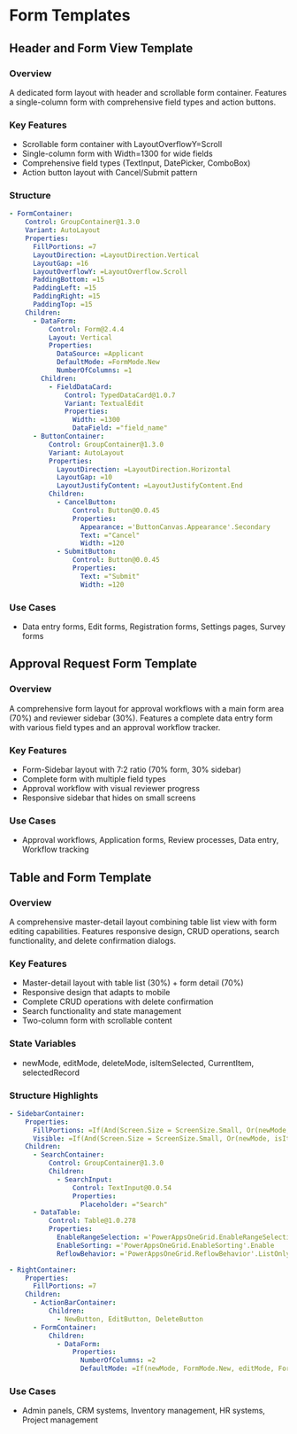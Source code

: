 # Form Templates

## Header and Form View Template

### Overview
A dedicated form layout with header and scrollable form container. Features a single-column form with comprehensive field types and action buttons.

### Key Features
- Scrollable form container with LayoutOverflowY=Scroll
- Single-column form with Width=1300 for wide fields
- Comprehensive field types (TextInput, DatePicker, ComboBox)
- Action button layout with Cancel/Submit pattern

### Structure
```yaml
- FormContainer:
    Control: GroupContainer@1.3.0
    Variant: AutoLayout
    Properties:
      FillPortions: =7
      LayoutDirection: =LayoutDirection.Vertical
      LayoutGap: =16
      LayoutOverflowY: =LayoutOverflow.Scroll
      PaddingBottom: =15
      PaddingLeft: =15
      PaddingRight: =15
      PaddingTop: =15
    Children:
      - DataForm:
          Control: Form@2.4.4
          Layout: Vertical
          Properties:
            DataSource: =Applicant
            DefaultMode: =FormMode.New
            NumberOfColumns: =1
        Children:
          - FieldDataCard:
              Control: TypedDataCard@1.0.7
              Variant: TextualEdit
              Properties:
                Width: =1300
                DataField: ="field_name"
      - ButtonContainer:
          Control: GroupContainer@1.3.0
          Variant: AutoLayout
          Properties:
            LayoutDirection: =LayoutDirection.Horizontal
            LayoutGap: =10
            LayoutJustifyContent: =LayoutJustifyContent.End
          Children:
            - CancelButton:
                Control: Button@0.0.45
                Properties:
                  Appearance: ='ButtonCanvas.Appearance'.Secondary
                  Text: ="Cancel"
                  Width: =120
            - SubmitButton:
                Control: Button@0.0.45
                Properties:
                  Text: ="Submit"
                  Width: =120
```

### Use Cases
- Data entry forms, Edit forms, Registration forms, Settings pages, Survey forms

## Approval Request Form Template

### Overview
A comprehensive form layout for approval workflows with a main form area (70%) and reviewer sidebar (30%). Features a complete data entry form with various field types and an approval workflow tracker.

### Key Features
- Form-Sidebar layout with 7:2 ratio (70% form, 30% sidebar)
- Complete form with multiple field types
- Approval workflow with visual reviewer progress
- Responsive sidebar that hides on small screens

### Use Cases
- Approval workflows, Application forms, Review processes, Data entry, Workflow tracking

## Table and Form Template

### Overview
A comprehensive master-detail layout combining table list view with form editing capabilities. Features responsive design, CRUD operations, search functionality, and delete confirmation dialogs.

### Key Features
- Master-detail layout with table list (30%) + form detail (70%)
- Responsive design that adapts to mobile
- Complete CRUD operations with delete confirmation
- Search functionality and state management
- Two-column form with scrollable content

### State Variables
- newMode, editMode, deleteMode, isItemSelected, CurrentItem, selectedRecord

### Structure Highlights
```yaml
- SidebarContainer:
    Properties:
      FillPortions: =If(And(Screen.Size = ScreenSize.Small, Or(newMode, isItemSelected)), 0, 3)
      Visible: =If(And(Screen.Size = ScreenSize.Small, Or(newMode, isItemSelected)), false, true)
    Children:
      - SearchContainer:
          Control: GroupContainer@1.3.0
          Children:
            - SearchInput:
                Control: TextInput@0.0.54
                Properties:
                  Placeholder: ="Search"
      - DataTable:
          Control: Table@1.0.278
          Properties:
            EnableRangeSelection: ='PowerAppsOneGrid.EnableRangeSelection'.Enable
            EnableSorting: ='PowerAppsOneGrid.EnableSorting'.Enable
            ReflowBehavior: ='PowerAppsOneGrid.ReflowBehavior'.ListOnly

- RightContainer:
    Properties:
      FillPortions: =7
    Children:
      - ActionBarContainer:
          Children:
            - NewButton, EditButton, DeleteButton
      - FormContainer:
          Children:
            - DataForm:
                Properties:
                  NumberOfColumns: =2
                  DefaultMode: =If(newMode, FormMode.New, editMode, FormMode.Edit, FormMode.View)
```

### Use Cases
- Admin panels, CRM systems, Inventory management, HR systems, Project management